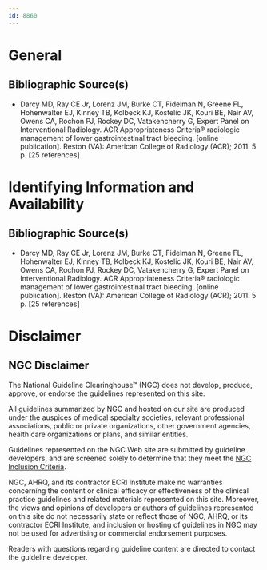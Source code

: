 ```yaml
---
id: 8860
---
```


# General

## Bibliographic Source(s)

- Darcy MD, Ray CE Jr, Lorenz JM, Burke CT, Fidelman N, Greene FL, Hohenwalter EJ, Kinney TB, Kolbeck KJ, Kostelic JK, Kouri BE, Nair AV, Owens CA, Rochon PJ, Rockey DC, Vatakencherry G, Expert Panel on Interventional Radiology. ACR Appropriateness Criteria® radiologic management of lower gastrointestinal tract bleeding. [online publication]. Reston (VA): American College of Radiology (ACR); 2011. 5 p. [25 references]

# Identifying Information and Availability

## Bibliographic Source(s)

- Darcy MD, Ray CE Jr, Lorenz JM, Burke CT, Fidelman N, Greene FL, Hohenwalter EJ, Kinney TB, Kolbeck KJ, Kostelic JK, Kouri BE, Nair AV, Owens CA, Rochon PJ, Rockey DC, Vatakencherry G, Expert Panel on Interventional Radiology. ACR Appropriateness Criteria® radiologic management of lower gastrointestinal tract bleeding. [online publication]. Reston (VA): American College of Radiology (ACR); 2011. 5 p. [25 references]

# Disclaimer

## NGC Disclaimer

The National Guideline Clearinghouse™ (NGC) does not develop, produce, approve, or endorse the guidelines represented on this site.

All guidelines summarized by NGC and hosted on our site are produced under the auspices of medical specialty societies, relevant professional associations, public or private organizations, other government agencies, health care organizations or plans, and similar entities.

Guidelines represented on the NGC Web site are submitted by guideline developers, and are screened solely to determine that they meet the [NGC Inclusion Criteria](/help-and-about/summaries/inclusion-criteria).

NGC, AHRQ, and its contractor ECRI Institute make no warranties concerning the content or clinical efficacy or effectiveness of the clinical practice guidelines and related materials represented on this site. Moreover, the views and opinions of developers or authors of guidelines represented on this site do not necessarily state or reflect those of NGC, AHRQ, or its contractor ECRI Institute, and inclusion or hosting of guidelines in NGC may not be used for advertising or commercial endorsement purposes.

Readers with questions regarding guideline content are directed to contact the guideline developer.

